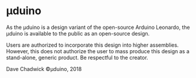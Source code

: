 # µduino

As the µduino is a design variant of the open-source Arduino Leonardo, the µduino is available to the public as an open-source design.

Users are authorized to incorporate this design into higher assemblies. However, this does not authorize the user to mass produce this design as a stand-alone, generic product. Be respectful to the creator.

Dave Chadwick
©µduino, 2018
